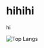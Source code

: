 # hihihi
hi

![Top Langs](https://github-readme-stats.vercel.app/api/top-langs/?username=windows9xpee&layout=compact&theme=tokyonight)
